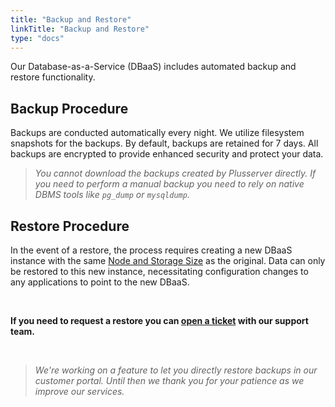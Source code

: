 ```yaml
---
title: "Backup and Restore"
linkTitle: "Backup and Restore"
type: "docs"
---
```


Our Database-as-a-Service (DBaaS) includes automated backup and restore functionality.

## Backup Procedure

Backups are conducted automatically every night. We utilize filesystem snapshots for the backups. By default, backups are retained for 7 days. All backups are encrypted to provide enhanced security and protect your data.

> *You cannot download the backups created by Plusserver directly. If you need to perform a manual backup you need to rely on native DBMS tools like ```pg_dump``` or ```mysqldump```.*

## Restore Procedure

In the event of a restore, the process requires creating a new DBaaS instance with the same [Node and Storage Size](../nodesize/) as the original. Data can only be restored to this new instance, necessitating configuration changes to any applications to point to the new DBaaS.

<br>

**If you need to request a restore you can [open a ticket](https://customerservice.plusserver.com/support/ticket-create) with our support team.**

<br>

>*We're working on a feature to let you directly restore backups in our customer portal. Until then we thank you for your patience as we improve our services.*
